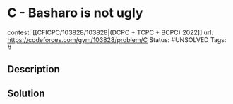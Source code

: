 # C - Basharo is not ugly

contest: [[CFICPC/103828/103828|(DCPC + TCPC + BCPC) 2022]]
url: https://codeforces.com/gym/103828/problem/C
Status: #UNSOLVED
Tags: #

## Description

## Solution

